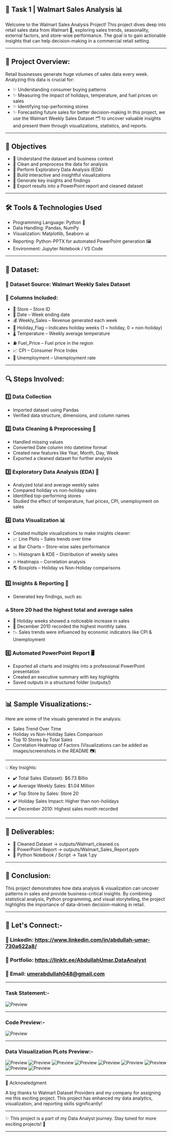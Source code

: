 ## 🛒 Task 1 | Walmart Sales Analysis 📊

Welcome to the Walmart Sales Analysis Project!
This project dives deep into retail sales data from Walmart 🏬, exploring sales trends, seasonality, external factors, and store-wise performance. The goal is to gain actionable insights that can help decision-making in a commercial retail setting.

---

## 🌟 Project Overview:
Retail businesses generate huge volumes of sales data every week. Analyzing this data is crucial for:
- ✨ Understanding consumer buying patterns
- ✨ Measuring the impact of holidays, temperature, and fuel prices on sales
- ✨ Identifying top-performing stores
- ✨ Forecasting future sales for better decision-making
In this project, we use the Walmart Weekly Sales Dataset 🗂️ to uncover valuable insights and present them through visualizations, statistics, and reports.

---

## 🎯 Objectives
- 🔹 Understand the dataset and business context
- 🔹 Clean and preprocess the data for analysis
- 🔹 Perform Exploratory Data Analysis (EDA)
- 🔹 Build interactive and insightful visualizations
- 🔹 Generate key insights and findings
- 🔹 Export results into a PowerPoint report and cleaned dataset

---

## 🛠️ Tools & Technologies Used
- Programming Language: Python 🐍
- Data Handling: Pandas, NumPy
- Visualization: Matplotlib, Seaborn 📊
- Reporting: Python-PPTX for automated PowerPoint generation 🖼️
- Environment: Jupyter Notebook / VS Code

---

## 📂 Dataset:
### 📌 Dataset Source: Walmart Weekly Sales Dataset
### 📌 Columns Included:
- 🏬 Store – Store ID
- 📅 Date – Week ending date
- 💰 Weekly_Sales – Revenue generated each week
- 🎉 Holiday_Flag – Indicates holiday weeks (1 = holiday, 0 = non-holiday)
- 🌡️ Temperature – Weekly average temperature
- ⛽ Fuel_Price – Fuel price in the region
- 📈 CPI – Consumer Price Index
- 👷 Unemployment – Unemployment rate

---

## 🔍 Steps Involved:
### 1️⃣ Data Collection
- Imported dataset using Pandas
- Verified data structure, dimensions, and column names
### 2️⃣ Data Cleaning & Preprocessing 🧹
- Handled missing values
- Converted Date column into datetime format
- Created new features like Year, Month, Day, Week
- Exported a cleaned dataset for further analysis
### 3️⃣ Exploratory Data Analysis (EDA) 🔬
- Analyzed total and average weekly sales
- Compared holiday vs non-holiday sales
- Identified top-performing stores
- Studied the effect of temperature, fuel prices, CPI, unemployment on sales
### 4️⃣ Data Visualization 📊
- Created multiple visualizations to make insights clearer:
- 📈 Line Plots – Sales trends over time
- 📊 Bar Charts – Store-wise sales performance
- 📉 Histogram & KDE – Distribution of weekly sales
- 🔥 Heatmaps – Correlation analysis
- 🌎 Boxplots – Holiday vs Non-Holiday comparisons
### 5️⃣ Insights & Reporting 📝
- Generated key findings, such as:
### 🔝 Store 20 had the highest total and average sales
- 🎉 Holiday weeks showed a noticeable increase in sales
- 📆 December 2010 recorded the highest monthly sales
- 📉 Sales trends were influenced by economic indicators like CPI & Unemployment
### 6️⃣ Automated PowerPoint Report 🖥️
- Exported all charts and insights into a professional PowerPoint presentation
- Created an executive summary with key highlights
- Saved outputs in a structured folder (outputs/)

---


## 📊 Sample Visualizations:-
Here are some of the visuals generated in the analysis:
- Sales Trend Over Time
- Holiday vs Non-Holiday Sales Comparison
- Top 10 Stores by Total Sales
- Correlation Heatmap of Factors
(Visualizations can be added as images/screenshots in the README 📷)

---


💡 Key Insights:
- ✔️ Total Sales (Dataset): $6.73 Billio
- ✔️ Average Weekly Sales: $1.04 Million
- ✔️ Top Store by Sales: Store 20
- ✔️ Holiday Sales Impact: Higher than non-holidays
- ✔️ December 2010: Highest sales month recorded

--- 


## 📑 Deliverables:
- 📌 Cleaned Dataset → outputs/Walmart_cleaned.cs
- 📌 PowerPoint Report → outputs/Walmart_Sales_Report.pptx
- 📌 Python Notebook / Script → Task 1.py

---


## 🚀 Conclusion:

This project demonstrates how data analysis & visualization can uncover patterns in sales and provide business-critical insights. By combining statistical analysis, Python programming, and visual storytelling, the project highlights the importance of data-driven decision-making in retail.


---

## 🔗 Let's Connect:-
### 💼 LinkedIn: https://www.linkedin.com/in/abdullah-umar-730a622a8/
### 💼 Portfolio: https://linktr.ee/AbdullahUmar.DataAnalyst
### 📧 Email: umerabdullah048@gmail.com

---

### Task Statement:-
![Preview](https://github.com/Abdullah321Umar/Brainwave_Matrix_Intern-TASK1/blob/main/Task%201.png)


---

### Code Preview:-
![Preview](https://github.com/Abdullah321Umar/Brainwave_Matrix_Intern-TASK1/blob/main/Task-1.ipynb)

---

### Data Visualization PLots Preview:-
![Preview](https://github.com/Abdullah321Umar/Brainwave_Matrix_Intern-TASK1/blob/main/01_sales_trend_line.png)
![Preview](https://github.com/Abdullah321Umar/Brainwave_Matrix_Intern-TASK1/blob/main/02_top10_avg_store_bar.png)
![Preview](https://github.com/Abdullah321Umar/Brainwave_Matrix_Intern-TASK1/blob/main/03_holiday_pie.png)
![Preview](https://github.com/Abdullah321Umar/Brainwave_Matrix_Intern-TASK1/blob/main/04_correlation_heatmap.png)
![Preview](https://github.com/Abdullah321Umar/Brainwave_Matrix_Intern-TASK1/blob/main/05_sales_histogram.png)
![Preview](https://github.com/Abdullah321Umar/Brainwave_Matrix_Intern-TASK1/blob/main/06_boxplot_year.png)
![Preview](https://github.com/Abdullah321Umar/Brainwave_Matrix_Intern-TASK1/blob/main/07_scatter_temperature_sales.png)
![Preview](https://github.com/Abdullah321Umar/Brainwave_Matrix_Intern-TASK1/blob/main/08_scatter_fuel_sales.png)
![Preview](https://github.com/Abdullah321Umar/Brainwave_Matrix_Intern-TASK1/blob/main/09_monthly_area.png)






---


🙌 Acknowledgment

A big thanks to Walmart Dataset Providers and my company for assigning me this exciting project. This project has enhanced my data analytics, visualization, and reporting skills significantly!


---

✨ This project is a part of my Data Analyst journey. Stay tuned for more exciting projects! 🚀

---
